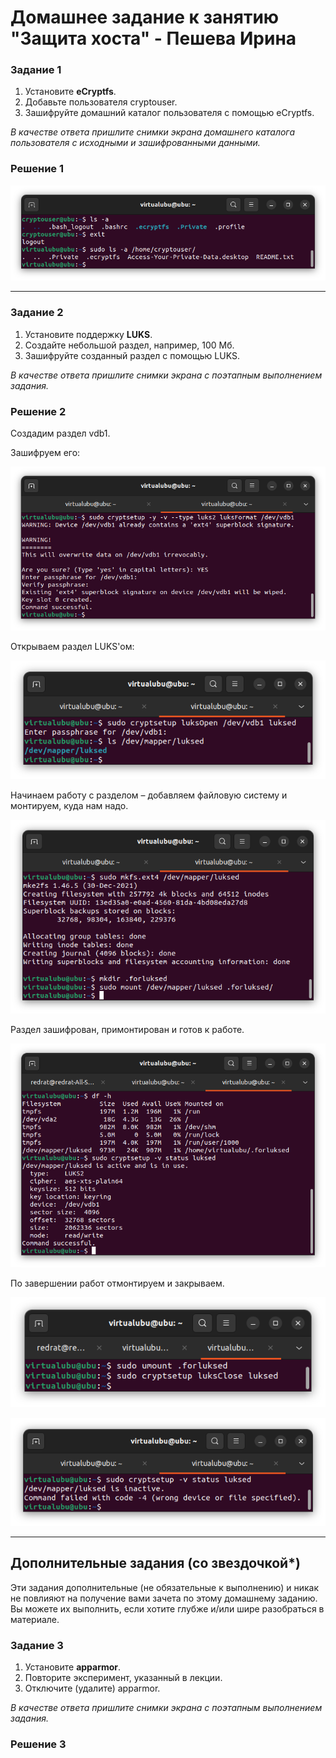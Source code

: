 # Домашнее задание к занятию "Защита хоста" - Пешева Ирина


### Задание 1

1. Установите **eCryptfs**.
2. Добавьте пользователя cryptouser.
3. Зашифруйте домашний каталог пользователя с помощью eCryptfs.


*В качестве ответа  пришлите снимки экрана домашнего каталога пользователя с исходными и зашифрованными данными.*  

### Решение 1

![Alt text](img/13.2.1.png)

---
### Задание 2

1. Установите поддержку **LUKS**.
2. Создайте небольшой раздел, например, 100 Мб.
3. Зашифруйте созданный раздел с помощью LUKS.

*В качестве ответа пришлите снимки экрана с поэтапным выполнением задания.*

### Решение 2

Создадим раздел vdb1.

Зашифруем его:

![Alt text](img/13.2.2.1.png)

Открываем раздел LUKS'ом:

![Alt text](img/13.2.2.2.png)

Начинаем работу с разделом – добавляем файловую систему и монтируем, куда нам надо.

![Alt text](img/13.2.2.3.png)

Раздел зашифрован, примонтирован и готов к работе.

![Alt text](img/13.2.2.4.png)

По завершении работ отмонтируем и закрываем.

![Alt text](img/13.2.2.5.png)

![Alt text](img/13.2.2.6.png)

---

## Дополнительные задания (со звездочкой*)

Эти задания дополнительные (не обязательные к выполнению) и никак не повлияют на получение вами зачета по этому домашнему заданию. Вы можете их выполнить, если хотите глубже и/или шире разобраться в материале.

### Задание 3

1. Установите **apparmor**.
2. Повторите эксперимент, указанный в лекции.
3. Отключите (удалите) apparmor.


*В качестве ответа пришлите снимки экрана с поэтапным выполнением задания.*

### Решение 3


